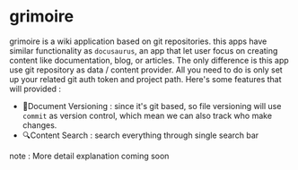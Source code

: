 # grimoire

grimoire is a wiki application based on git repositories. this apps have similar functionality as `docusaurus`, 
an app that let user focus on creating content like documentation, blog, or articles. The only difference is this app
use git repository as data / content provider. All you need to do is only set up your related git auth token and project path.
Here's some features that will provided :
- 📃Document Versioning : since it's git based, so file versioning will use `commit` as version control, which mean we can also track who make changes.
- 🔍Content Search : search everything through single search bar


note : More detail explanation coming soon
